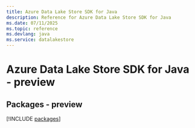 ```yaml
---
title: Azure Data Lake Store SDK for Java
description: Reference for Azure Data Lake Store SDK for Java
ms.date: 07/11/2025
ms.topic: reference
ms.devlang: java
ms.service: datalakestore
---
```

# Azure Data Lake Store SDK for Java - preview
## Packages - preview
[!INCLUDE [packages](data-lake-store-index.md)]